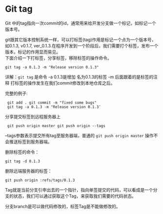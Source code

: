 # Git tag

Git 中的tag指向一次commit的id，通常用来给开发分支做一个标记，如标记一个版本号。

git跟其它版本控制系统一样，可以打标签(tag)作用是标记一个点为一个版本号，如0.1.3, v0.1.7, ver_0.1.3.在程序开发到一个阶段后，我们需要打个标签，发布一个版本，标记的作用显而易见。<br>
下面介绍一下打标签，分享标签，移除标签的操作命令。

```shell
git tag -a 0.1.3 -m "Release version 0.1.3"
```

详解：`git tag` 是命令 -a 0.1.3是增加 名为0.1.3的标签 -m 后面跟着的是标签的注释 打标签的操作发生在我们commit修改到本地仓库之后。

完整的例子:

```shell
 git add . git commit -m "fixed some bugs"
 git tag -a 0.1.3 -m "Release version 0.1.3″
```

分享提交标签到远程服务器上

```shell
 git push origin master git push origin --tags
```

–tags参数表示提交所有tag至服务器端，普通的 `git push origin master` 操作不会推送标签到服务器端。

删除标签的命令：

```shell
git tag -d 0.1.3
```

删除远端服务器的标签：

```
git push origin :refs/tags/0.1.3
```

Tag就是当前分支引申出去的一个指针，指向单签提交的代码，可以看成是一个分支的状态，我们可以通过获取这个Tag，来获取我们需要的代码状态。

分支branch是可以做代码修改的，标签Tag是不能做修改的。

